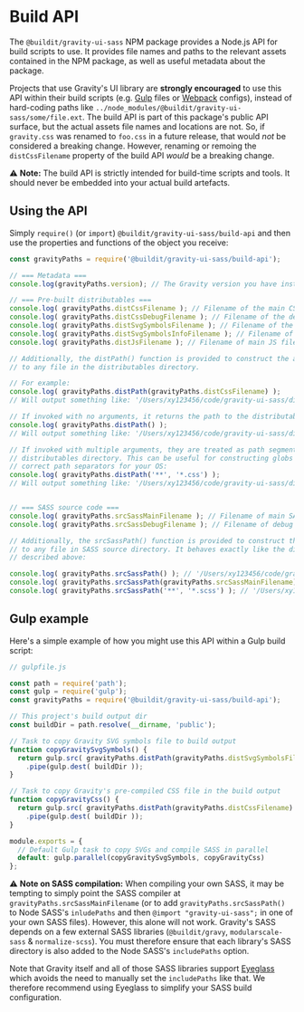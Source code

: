 # Build API

The `@buildit/gravity-ui-sass` NPM package provides a Node.js API for build scripts to use. It provides file names and paths to the relevant assets contained in the NPM package, as well as useful metadata about the package.

Projects that use Gravity's UI library are **strongly encouraged** to use this API within their build scripts (e.g. [Gulp](https://gulpjs.com/) files or [Webpack](https://webpack.js.org/) configs), instead of hard-coding paths like `../node_modules/@buildit/gravity-ui-sass/some/file.ext`. The build API is part of this package's public API surface, but the actual assets file names and locations are not. So, if `gravity.css` was renamed to `foo.css` in a future release, that would _not_ be considered a breaking change. However, renaming or remoing the `distCssFilename` property of the build API _would_ be a breaking change.

⚠️ **Note:** The build API is strictly intended for build-time scripts and tools. It should never be embedded into your actual build artefacts.

## Using the API
Simply `require()` (or `import`) `@buildit/gravity-ui-sass/build-api` and then use the properties and functions of the object you receive:

```js
const gravityPaths = require('@buildit/gravity-ui-sass/build-api');

// === Metadata ===
console.log(gravityPaths.version); // The Gravity version you have installed. E.g. '0.12.0'

// === Pre-built distributables ===
console.log( gravityPaths.distCssFilename ); // Filename of the main CSS file. E.g. 'gravity.css'
console.log( gravityPaths.distCssDebugFilename ); // Filename of the debug CSS file. E.g. 'debug.css'
console.log( gravityPaths.distSvgSymbolsFilename ); // Filename of the SVG containing symbol definitions. E.g. 'symbols.svg'
console.log( gravityPaths.distSvgSymbolsInfoFilename ); // Filename of JSON containing SVG symbol metadata. E.g. 'symbols.json'
console.log( gravityPaths.distJsFilename ); // Filename of main JS file. E.g. 'gravity.js'

// Additionally, the distPath() function is provided to construct the absolute path
// to any file in the distributables directory.

// For example:
console.log( gravityPaths.distPath(gravityPaths.distCssFilename) );
// Will output something like: '/Users/xy123456/code/gravity-ui-sass/dist/ui-lib/gravity.css'

// If invoked with no arguments, it returns the path to the distributables directory:
console.log( gravityPaths.distPath() );
// Will output something like: '/Users/xy123456/code/gravity-ui-sass/dist/ui-lib'

// If invoked with multiple arguments, they are treated as path segments relative to the
// distributables directory. This can be useful for constructing globs that have the
// correct path separators for your OS:
console.log( gravityPaths.distPath('**', '*.css') );
// Will output something like: '/Users/xy123456/code/gravity-ui-sass/dist/ui-lib/**/*.css'


// === SASS source code ===
console.log( gravityPaths.srcSassMainFilename ); // Filename of main SASS file. E.g. 'index.scss'
console.log( gravityPaths.srcSassDebugFilename ); // Filename of debug SASS file. E.g. 'debug.scss'

// Additionally, the srcSassPath() function is provided to construct the absolute path
// to any file in SASS source directory. It behaves exactly like the distPath() counterpart
// described above:

console.log( gravityPaths.srcSassPath() ); // '/Users/xy123456/code/gravity-ui-sass/src/ui-lib/sass
console.log( gravityPaths.srcSassPath(gravityPaths.srcSassMainFilename) ); // '/Users/xy123456/code/gravity-ui-sass/src/ui-lib/sass/index.scss'
console.log( gravityPaths.srcSassPath('**', '*.scss') ); // '/Users/xy123456/code/gravity-ui-sass/src/ui-lib/sass/**/*.scss'
```

## Gulp example
Here's a simple example of how you might use this API within a Gulp build script:

```js
// gulpfile.js

const path = require('path');
const gulp = require('gulp');
const gravityPaths = require('@buildit/gravity-ui-sass/build-api');

// This project's build output dir
const buildDir = path.resolve(__dirname, 'public');

// Task to copy Gravity SVG symbols file to build output
function copyGravitySvgSymbols() {
  return gulp.src( gravityPaths.distPath(gravityPaths.distSvgSymbolsFilename) )
    .pipe(gulp.dest( buildDir ));
}

// Task to copy Gravity's pre-compiled CSS file in the build output
function copyGravityCss() {
  return gulp.src( gravityPaths.distPath(gravityPaths.distCssFilename) )
    .pipe(gulp.dest( buildDir ));
}

module.exports = {
  // Default Gulp task to copy SVGs and compile SASS in parallel
  default: gulp.parallel(copyGravitySvgSymbols, copyGravityCss)
};
```

⚠️ **Note on SASS compilation:** When compiling your own SASS, it may be tempting to simply point the SASS compiler at `gravityPaths.srcSassMainFilename` (or to add `gravityPaths.srcSassPath()` to Node SASS's `inludePaths` and then `@import "gravity-ui-sass";` in one of your own SASS files). However, this alone will not work. Gravity's SASS depends on a few external SASS libraries (`@buildit/gravy`, `modularscale-sass` & `normalize-scss`). You must therefore ensure that each library's SASS directory is also added to the Node SASS's `includePaths` option.

Note that Gravity itself and all of those SASS libraries support [Eyeglass](https://github.com/linkedin/eyeglass) which avoids the need to manually set the `includePaths` like that. We therefore recommend using Eyeglass to simplify your SASS build configuration.
